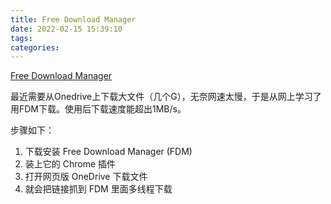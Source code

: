 ```yaml
---
title: Free Download Manager
date: 2022-02-15 15:39:10
tags:
categories:
---
```


[Free Download Manager](https://www.freedownloadmanager.org/)

最近需要从Onedrive上下载大文件（几个G），无奈网速太慢，于是从网上学习了用FDM下载。使用后下载速度能超出1MB/s。

步骤如下：
1. 下载安装 Free Download Manager (FDM)
2. 装上它的 Chrome 插件
3. 打开网页版 OneDrive 下载文件
4. 就会把链接抓到 FDM 里面多线程下载
